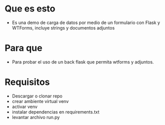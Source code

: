 # Que es esto
- Es una demo de carga de datos por medio de un formulario con Flask y WTForms, incluye strings y documentos adjuntos

# Para que
- Para probar el uso de un back flask que permita wtforms y adjuntos.

# Requisitos
- Descargar o clonar repo
- crear ambiente virtual venv
- activar venv
- instalar dependencias en requirements.txt
- levantar archivo run.py
